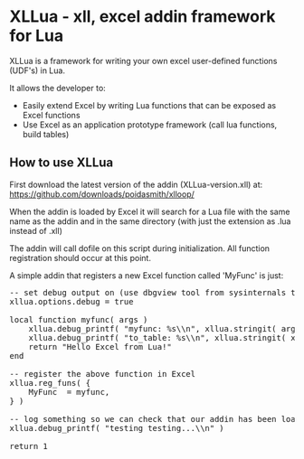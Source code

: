 # XLLua - xll, excel addin framework for Lua

XLLua is a framework for writing your own excel user-defined functions (UDF's) in Lua.

It allows the developer to:

*   Easily extend Excel by writing Lua functions that can be exposed as Excel functions
*   Use Excel as an application prototype framework (call lua functions, build tables)

## How to use XLLua

First download the latest version of the addin (XLLua-version.xll) at: 
 https://github.com/downloads/poidasmith/xlloop/

When the addin is loaded by Excel it will search for a Lua file with the same name as the addin
and in the same directory (with just the extension as .lua instead of .xll)

The addin will call dofile on this script during initialization. All function
registration should occur at this point.

A simple addin that registers a new Excel function called 'MyFunc' is just:

<pre>
-- set debug output on (use dbgview tool from sysinternals to view logging)
xllua.options.debug = true

local function myfunc( args )
	xllua.debug_printf( "myfunc: %s\\n", xllua.stringit( args ) )
	xllua.debug_printf( "to_table: %s\\n", xllua.stringit( xllua.to_table( args[1] ) ) );
	return "Hello Excel from Lua!"
end

-- register the above function in Excel 
xllua.reg_funs( {
	MyFunc  = myfunc,
} )

-- log something so we can check that our addin has been loaded
xllua.debug_printf( "testing testing...\\n" )

return 1 
</pre>

	
